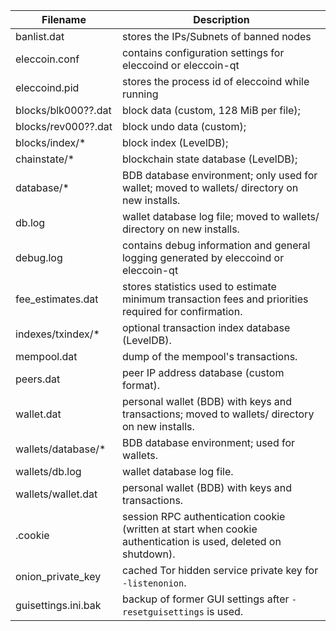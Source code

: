 Filename            | Description
--------------------|----------------------------------------------------------------------------------------------------------------------------
banlist.dat         | stores the IPs/Subnets of banned nodes
eleccoin.conf       | contains configuration settings for eleccoind or eleccoin-qt
eleccoind.pid       | stores the process id of eleccoind while running
blocks/blk000??.dat | block data (custom, 128 MiB per file);
blocks/rev000??.dat | block undo data (custom);
blocks/index/*      | block index (LevelDB);
chainstate/*        | blockchain state database (LevelDB);
database/*          | BDB database environment; only used for wallet; moved to wallets/ directory on new installs.
db.log              | wallet database log file; moved to wallets/ directory on new installs.
debug.log           | contains debug information and general logging generated by eleccoind or eleccoin-qt
fee_estimates.dat   | stores statistics used to estimate minimum transaction fees and priorities required for confirmation.
indexes/txindex/*   | optional transaction index database (LevelDB).
mempool.dat         | dump of the mempool's transactions.
peers.dat           | peer IP address database (custom format).
wallet.dat          | personal wallet (BDB) with keys and transactions; moved to wallets/ directory on new installs.
wallets/database/*  | BDB database environment; used for wallets.
wallets/db.log      | wallet database log file.
wallets/wallet.dat  | personal wallet (BDB) with keys and transactions.
.cookie             | session RPC authentication cookie (written at start when cookie authentication is used, deleted on shutdown).
onion_private_key   | cached Tor hidden service private key for `-listenonion`.
guisettings.ini.bak | backup of former GUI settings after `-resetguisettings` is used.
